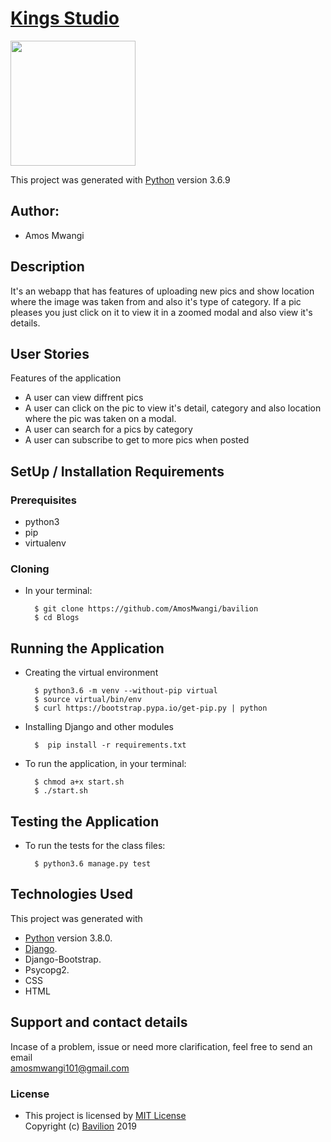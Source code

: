 # [Kings Studio](https://github.com/AmosMwangi/bavilion)
<img src="https://www.codester.com/static/uploads/items/4343/preview/003.jpg" width="200px" height="200px" alt="">

This project was generated with [Python](https://www.python.org/) version 3.6.9 <br>

## Author: 
* Amos Mwangi

## Description
It's an webapp that has features of uploading new pics and show location where the image was taken from and also it's type of category. If a pic pleases you just click on it to view it in a zoomed modal and also view it's details.

## User Stories
Features of the application

* A user can view diffrent pics
* A user can click on the pic to view it's detail, category and also location where  the pic was taken on a modal.
* A user can search for a pics by category
* A user can subscribe to get to more pics when posted


## SetUp / Installation Requirements
### Prerequisites
* python3
* pip
* virtualenv

### Cloning
* In your terminal:

        $ git clone https://github.com/AmosMwangi/bavilion
        $ cd Blogs

## Running the Application
* Creating the virtual environment

        $ python3.6 -m venv --without-pip virtual
        $ source virtual/bin/env
        $ curl https://bootstrap.pypa.io/get-pip.py | python

* Installing Django and other modules

        $  pip install -r requirements.txt

* To run the application, in your terminal:

        $ chmod a+x start.sh
        $ ./start.sh

## Testing the Application
* To run the tests for the class files:

        $ python3.6 manage.py test

## Technologies Used
  This project was generated with
  * [Python](https://www.python.org/) version 3.8.0. 
  * [Django](https://www.fullstackpython.com/django.html).
  * Django-Bootstrap.
  * Psycopg2.
  * CSS
  * HTML

## Support and contact details
 Incase of a problem, issue or need more clarification, feel free to send an email<br> amosmwangi101@gmail.com <br>



### License
* This project is licensed by [MIT License](LICENSE.txt)<br>
  Copyright (c) [Bavilion](https://github.com/AmosMwangi/bavilion) 2019<br>

